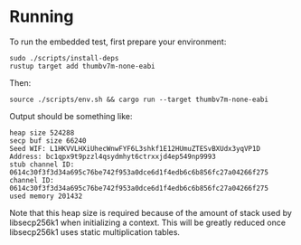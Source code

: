 # Running

To run the embedded test, first prepare your environment:

```shell
sudo ./scripts/install-deps
rustup target add thumbv7m-none-eabi
```

Then:

```shell
source ./scripts/env.sh && cargo run --target thumbv7m-none-eabi
```

Output should be something like:

```text
heap size 524288
secp buf size 66240
Seed WIF: L1HKVVLHXiUhecWnwFYF6L3shkf1E12HUmuZTESvBXUdx3yqVP1D
Address: bc1qpx9t9pzzl4qsydmhyt6ctrxxjd4ep549np9993
stub channel ID: 0614c30f3f3d34a695c76be742f953a0dce6d1f4edb6c6b856fc27a04266f275
channel ID: 0614c30f3f3d34a695c76be742f953a0dce6d1f4edb6c6b856fc27a04266f275
used memory 201432
```

Note that this heap size is required because of the amount of stack used by libsecp256k1 when initializing a context.  This will be greatly reduced once libsecp256k1 uses static multiplication tables.

